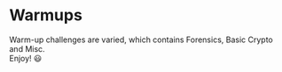 # Warmups

Warm-up challenges are varied, which contains Forensics, Basic Crypto and Misc.
<br>
Enjoy! :smiley:
